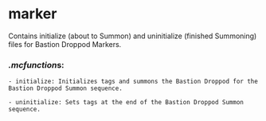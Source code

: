 # marker
Contains initialize (about to Summon) and uninitialize (finished Summoning) files for Bastion Droppod Markers.

### *.mcfunction*s:
    - initialize: Initializes tags and summons the Bastion Droppod for the Bastion Droppod Summon sequence.
    
    - uninitialize: Sets tags at the end of the Bastion Droppod Summon sequence.
